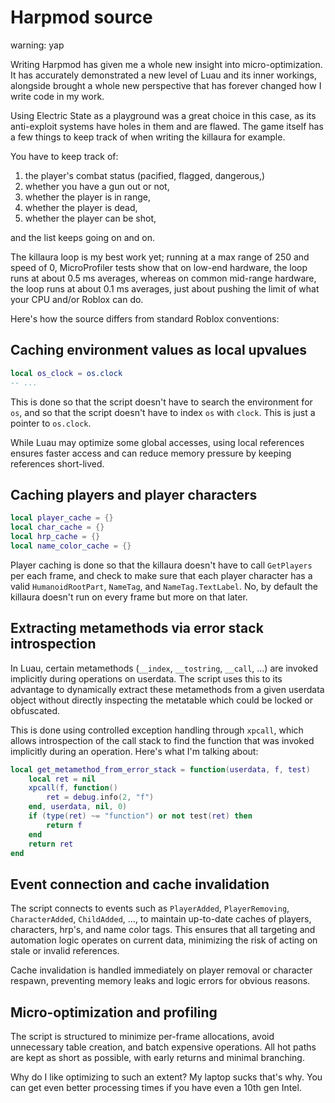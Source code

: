 # Harpmod source

warning: yap

Writing Harpmod has given me a whole new insight into micro-optimization. 
It has accurately demonstrated a new level of Luau and its inner workings, 
alongside brought a whole new perspective that has forever changed how I write code in my work.

Using Electric State as a playground was a great choice in this case, 
as its anti-exploit systems have holes in them and are flawed. 
The game itself has a few things to keep track of when writing the killaura for example.

You have to keep track of:

1. the player's combat status (pacified, flagged, dangerous,)
2. whether you have a gun out or not,
3. whether the player is in range,
4. whether the player is dead,
5. whether the player can be shot,

and the list keeps going on and on.

The killaura loop is my best work yet; running at a max range of 250 and speed of 0, 
MicroProfiler tests show that on low-end hardware, the loop runs at about 0.5 ms averages, 
whereas on common mid-range hardware, the loop runs at about 0.1 ms averages, 
just about pushing the limit of what your CPU and/or Roblox can do. 

Here's how the source differs from standard Roblox conventions:

## Caching environment values as local upvalues

```lua
local os_clock = os.clock
-- ...
```

This is done so that the script doesn't have to search the environment for `os`, 
and so that the script doesn't have to index `os` with `clock`. This is just a pointer to `os.clock`.

While Luau may optimize some global accesses, 
using local references ensures faster access 
and can reduce memory pressure by keeping references short-lived.

## Caching players and player characters

```lua
local player_cache = {}
local char_cache = {}
local hrp_cache = {}
local name_color_cache = {}
```

Player caching is done so that the killaura doesn't have to call `GetPlayers` per each frame, 
and check to make sure that each player character has a valid `HumanoidRootPart`, `NameTag`, 
and `NameTag.TextLabel`. No, by default the killaura doesn't run on every frame but more on that later. 

## Extracting metamethods via error stack introspection

In Luau, certain metamethods (`__index`, `__tostring`, `__call`, ...) 
are invoked implicitly during operations on userdata. 
The script uses this to its advantage to dynamically extract 
these metamethods from a given userdata object 
without directly inspecting the metatable 
which could be locked or obfuscated.

This is done using controlled exception handling through `xpcall`, 
which allows introspection of the call stack to 
find the function that was invoked implicitly during an operation. 
Here's what I'm talking about:

```lua
local get_metamethod_from_error_stack = function(userdata, f, test)
	local ret = nil
	xpcall(f, function()
		ret = debug.info(2, "f")
	end, userdata, nil, 0)
	if (type(ret) ~= "function") or not test(ret) then
		return f
	end
	return ret
end
```

## Event connection and cache invalidation

The script connects to events such as
`PlayerAdded`, `PlayerRemoving`, `CharacterAdded`, `ChildAdded`, ..., 
to maintain up-to-date caches of players, characters, hrp's, and name color tags. 
This ensures that all targeting and automation logic operates on current data, 
minimizing the risk of acting on stale or invalid references.

Cache invalidation is handled immediately on player removal or character respawn, 
preventing memory leaks and logic errors for obvious reasons.

## Micro-optimization and profiling

The script is structured to minimize per-frame allocations, 
avoid unnecessary table creation, and batch expensive operations. 
All hot paths are kept as short as possible, with early returns and minimal branching.

Why do I like optimizing to such an extent? My laptop sucks that's why. 
You can get even better processing times if you have even a 10th gen Intel.

